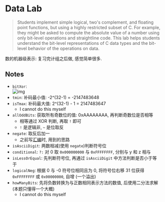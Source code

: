 # Data Lab

> Students implement simple logical, two's complement, and floating point functions, but using a highly restricted subset of C. For example, they might be asked to compute the absolute value of a number using only bit-level operations and straightline code. This lab helps students understand the bit-level representations of C data types and the bit-level behavior of the operations on data.

数的机器级表示: 复习完计组之后做, 感觉简单很多.

## Notes

* `bitXor`:<br/>![img](https://i.stack.imgur.com/3YG4z.png)
* `tmin`: 补码最小值: -2^(32-1) = -2147483648
* `isTmax`: 补码最大值: 2^(32-1) - 1 = 2147483647
  * I cannot do this myself
* `allOddBits`: 获取所有奇数位的值: 0xAAAAAAAA, 再判断奇数位是否相等
  * 相等通过 XOR 判断, 再取 `!` 即可
  * `!` 是逻辑非, `~` 是位取反
* `negate`: 取反后加一
  * 之前写[汇编](https://github.com/huang-feiyu/Computer-Design-and-Practice-Exp/tree/main/lab1)时, 用到的思路
* `isAsciiDigit`: 两数相减(使用 `negate`)判断符号位
* `conditional`: `?:` 对 0 取 `0x000000000` 与 `0xFFFFFFFF`, 分别与 y 和 z 相与
* `isLessOrEqual`: 先判断符号位, 再通过 `isAsciiDigit` 中方法判断是否小于等于
* `logicalNeg`: 根据 0 与 -0 符号位相同且为 0, 将符号位右移 31 位获得 `0xFFFFFFFF` 或 `0x00000000`, 自增 (一个溢出)
* `howManyBits`: 先将负数转换为与正数相同表示方法的数值, 后使用二分法求解 (本题只懂得一个大概)
  * I cannot do this myself
